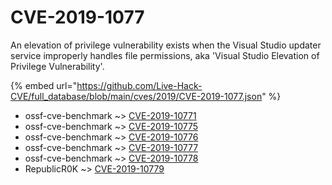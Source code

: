# CVE-2019-1077

An elevation of privilege vulnerability exists when the Visual Studio updater service improperly handles file permissions, aka 'Visual Studio Elevation of Privilege Vulnerability'.

{% embed url="https://github.com/Live-Hack-CVE/full_database/blob/main/cves/2019/CVE-2019-1077.json" %}


* ossf-cve-benchmark ~> [CVE-2019-10771](https://www.alice-snow.ru/2019/database/cve-2019-1077/cve-2019-10771-ossf-cve-benchmark)
* ossf-cve-benchmark ~> [CVE-2019-10775](https://www.alice-snow.ru/2019/database/cve-2019-1077/cve-2019-10775-ossf-cve-benchmark)
* ossf-cve-benchmark ~> [CVE-2019-10776](https://www.alice-snow.ru/2019/database/cve-2019-1077/cve-2019-10776-ossf-cve-benchmark)
* ossf-cve-benchmark ~> [CVE-2019-10777](https://www.alice-snow.ru/2019/database/cve-2019-1077/cve-2019-10777-ossf-cve-benchmark)
* ossf-cve-benchmark ~> [CVE-2019-10778](https://www.alice-snow.ru/2019/database/cve-2019-1077/cve-2019-10778-ossf-cve-benchmark)
* RepublicR0K ~> [CVE-2019-10779](https://www.alice-snow.ru/2019/database/cve-2019-1077/cve-2019-10779-republicr0k)
